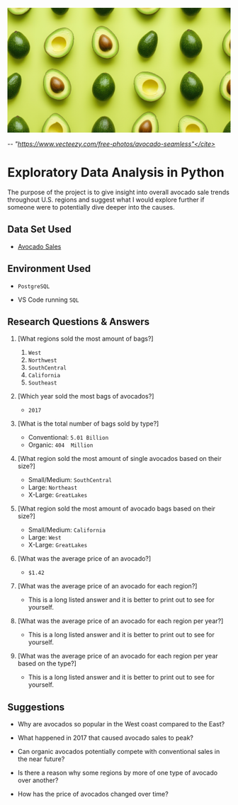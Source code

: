  ![Header](Images/Banner.png)

-- <cite>"https://www.vecteezy.com/free-photos/avocado-seamless"</cite>

# Exploratory Data Analysis in Python
 
The purpose of the project is to give insight into overall avocado sale trends throughout U.S. regions and suggest what I would explore further if someone were to potentially dive deeper into the causes.

## Data Set Used

 - [Avocado Sales](https://www.kaggle.com/datasets/valentinjoseph/avocado-sales-20152021-us-centric/data)

## Environment Used

- ```PostgreSQL```

- VS Code running ```SQL```

## Research Questions & Answers
 
1. [What regions sold the most amount of bags?]
   1. ``West``
   2. ``Northwest``
   3. ``SouthCentral`` 
   4. ``California`` 
   5. ``Southeast``

2. [Which year sold the most bags of avocados?]
    - ``2017``

3. [What is the total number of bags sold by type?]
    - Conventional: ``5.01 Billion``
    - Organic:      ``404  Million``

4. [What region sold the most amount of single avocados based on their size?]
    - Small/Medium: ``SouthCentral``
    - Large:        ``Northeast``
    - X-Large:      ``GreatLakes`` 

5. [What region sold the most amount of avocado bags based on their size?]
    - Small/Medium: ``California``
    - Large:        ``West``
    - X-Large:      ``GreatLakes`` 

6. [What was the average price of an avocado?]
    - ``$1.42``

7. [What was the average price of an avocado for each region?]
    -  This is a long listed answer and it is better to print out to see for yourself.

8. [What was the average price of an avocado for each region per year?]
    -  This is a long listed answer and it is better to print out to see for yourself.

9. [What was the average price of an avocado for each region per year based on the type?]
    -  This is a long listed answer and it is better to print out to see for yourself.

## Suggestions

- Why are avocados so popular in the West coast compared to the East?

- What happened in 2017 that caused avocado sales to peak?

- Can organic avocados potentially compete with conventional sales in the near future?

- Is there a reason why some regions by more of one type of avocado over another? 

- How has the price of avocados changed over time? 
